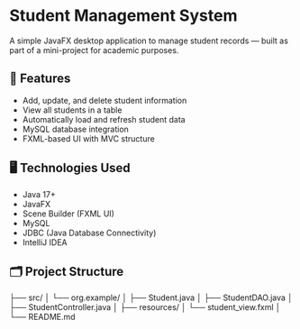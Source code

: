 # Student Management System

A simple JavaFX desktop application to manage student records — built as part of a mini-project for academic purposes.

## 📌 Features

- Add, update, and delete student information
- View all students in a table
- Automatically load and refresh student data
- MySQL database integration
- FXML-based UI with MVC structure

## 🖥️ Technologies Used

- Java 17+
- JavaFX
- Scene Builder (FXML UI)
- MySQL
- JDBC (Java Database Connectivity)
- IntelliJ IDEA

## 🗂️ Project Structure

├── src/
│ └── org.example/
│ ├── Student.java
│ ├── StudentDAO.java
│ ├── StudentController.java
│
├── resources/
│ └── student_view.fxml
│
└── README.md

